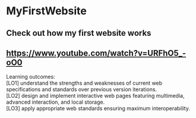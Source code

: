 # MyFirstWebsite
## Check out how my first website works
## https://www.youtube.com/watch?v=URFhO5_-oO0

Learning outcomes: </br>
[LO1] understand the strengths and weaknesses of current web specifications and standards over
previous version iterations.</br>
[LO2] design and implement interactive web pages featuring multimedia, advanced interaction, and
local storage.</br>
[LO3] apply appropriate web standards ensuring maximum interoperability.</br>

